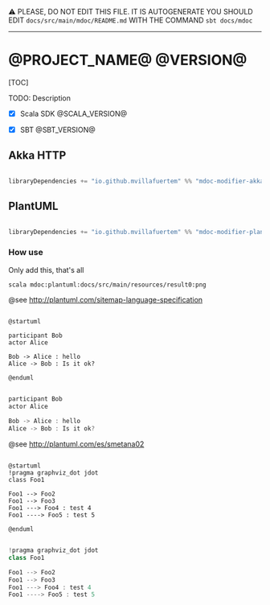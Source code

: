 :warning: PLEASE, DO NOT EDIT THIS FILE.
IT IS AUTOGENERATE YOU SHOULD EDIT `docs/src/main/mdoc/README.md`
WITH THE COMMAND `sbt docs/mdoc`

---

# @PROJECT_NAME@ @VERSION@

[TOC]

TODO: Description

- [x] Scala SDK @SCALA_VERSION@
- [x] SBT @SBT_VERSION@


## Akka HTTP

```scala

libraryDependencies += "io.github.mvillafuertem" %% "mdoc-modifier-akka-http" % "@VERSION@"

```

## PlantUML

```scala

libraryDependencies += "io.github.mvillafuertem" %% "mdoc-modifier-plantuml" % "@VERSION@"

```

### How use

Only add this, that's all

```
scala mdoc:plantuml:docs/src/main/resources/result0:png
```



@see http://plantuml.com/sitemap-language-specification

```plantuml 

@startuml

participant Bob
actor Alice
 
Bob -> Alice : hello
Alice -> Bob : Is it ok?

@enduml

```

```scala mdoc:plantuml:docs/src/main/resources/result0:png

participant Bob
actor Alice
 
Bob -> Alice : hello
Alice -> Bob : Is it ok?

```


@see http://plantuml.com/es/smetana02

```plantuml

@startuml
!pragma graphviz_dot jdot
class Foo1

Foo1 --> Foo2
Foo1 --> Foo3
Foo1 ---> Foo4 : test 4
Foo1 ----> Foo5 : test 5

@enduml

```

```scala mdoc:plantuml:docs/src/main/resources/result1:png

!pragma graphviz_dot jdot
class Foo1

Foo1 --> Foo2
Foo1 --> Foo3
Foo1 ---> Foo4 : test 4
Foo1 ----> Foo5 : test 5

```